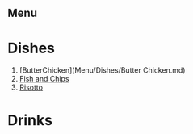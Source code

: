 ## Menu

# Dishes

1. [ButterChicken](Menu/Dishes/Butter Chicken.md)
2. [Fish and Chips](./Dishes/FishAndChips.md)
3. [Risotto](./Dishes/Risotto.md)

# Drinks